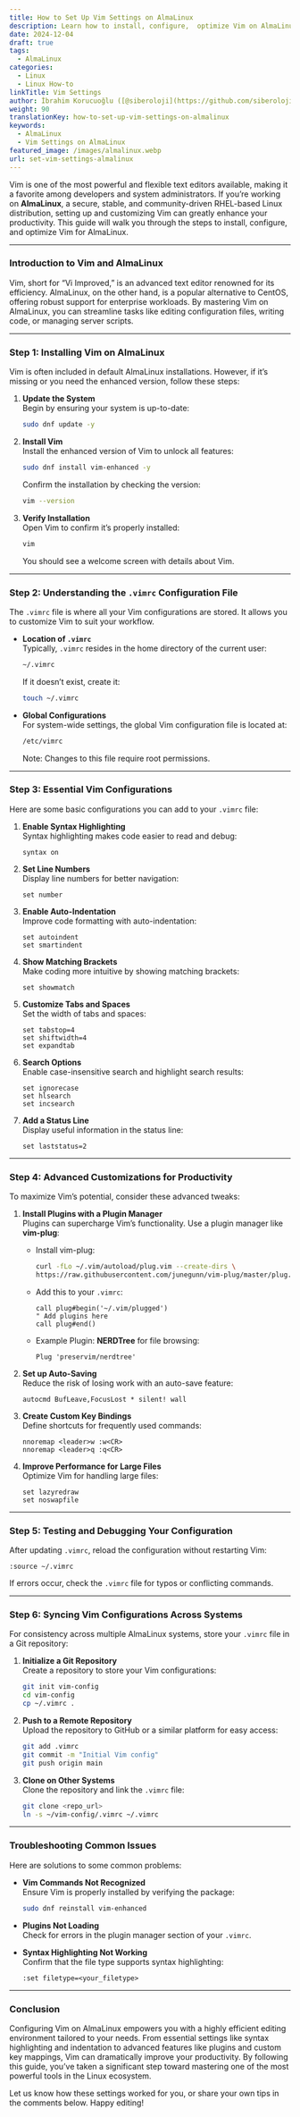 ```yaml
---
title: How to Set Up Vim Settings on AlmaLinux
description: Learn how to install, configure,  optimize Vim on AlmaLinux with our guide. From basic settings to advanced customizations, master Vim settings on AlmaLinux.
date: 2024-12-04
draft: true
tags:
  - AlmaLinux
categories:
  - Linux
  - Linux How-to
linkTitle: Vim Settings
author: İbrahim Korucuoğlu ([@siberoloji](https://github.com/siberoloji))
weight: 90
translationKey: how-to-set-up-vim-settings-on-almalinux
keywords:
  - AlmaLinux
  - Vim Settings on AlmaLinux
featured_image: /images/almalinux.webp
url: set-vim-settings-almalinux
---
```

Vim is one of the most powerful and flexible text editors available, making it a favorite among developers and system administrators. If you’re working on **AlmaLinux**, a secure, stable, and community-driven RHEL-based Linux distribution, setting up and customizing Vim can greatly enhance your productivity. This guide will walk you through the steps to install, configure, and optimize Vim for AlmaLinux.

---

### Introduction to Vim and AlmaLinux

Vim, short for “Vi Improved,” is an advanced text editor renowned for its efficiency. AlmaLinux, on the other hand, is a popular alternative to CentOS, offering robust support for enterprise workloads. By mastering Vim on AlmaLinux, you can streamline tasks like editing configuration files, writing code, or managing server scripts.

---

### Step 1: Installing Vim on AlmaLinux

Vim is often included in default AlmaLinux installations. However, if it’s missing or you need the enhanced version, follow these steps:

1. **Update the System**  
   Begin by ensuring your system is up-to-date:

   ```bash
   sudo dnf update -y
   ```

2. **Install Vim**  
   Install the enhanced version of Vim to unlock all features:

   ```bash
   sudo dnf install vim-enhanced -y
   ```

   Confirm the installation by checking the version:

   ```bash
   vim --version
   ```

3. **Verify Installation**  
   Open Vim to confirm it’s properly installed:

   ```bash
   vim
   ```

   You should see a welcome screen with details about Vim.

---

### Step 2: Understanding the `.vimrc` Configuration File

The `.vimrc` file is where all your Vim configurations are stored. It allows you to customize Vim to suit your workflow.

- **Location of `.vimrc`**  
  Typically, `.vimrc` resides in the home directory of the current user:

  ```bash
  ~/.vimrc
  ```

  If it doesn’t exist, create it:

  ```bash
  touch ~/.vimrc
  ```

- **Global Configurations**  
  For system-wide settings, the global Vim configuration file is located at:

  ```bash
  /etc/vimrc
  ```

  Note: Changes to this file require root permissions.

---

### Step 3: Essential Vim Configurations

Here are some basic configurations you can add to your `.vimrc` file:

1. **Enable Syntax Highlighting**  
   Syntax highlighting makes code easier to read and debug:

   ```vim
   syntax on
   ```

2. **Set Line Numbers**  
   Display line numbers for better navigation:

   ```vim
   set number
   ```

3. **Enable Auto-Indentation**  
   Improve code formatting with auto-indentation:

   ```vim
   set autoindent
   set smartindent
   ```

4. **Show Matching Brackets**  
   Make coding more intuitive by showing matching brackets:

   ```vim
   set showmatch
   ```

5. **Customize Tabs and Spaces**  
   Set the width of tabs and spaces:

   ```vim
   set tabstop=4
   set shiftwidth=4
   set expandtab
   ```

6. **Search Options**  
   Enable case-insensitive search and highlight search results:

   ```vim
   set ignorecase
   set hlsearch
   set incsearch
   ```

7. **Add a Status Line**  
   Display useful information in the status line:

   ```vim
   set laststatus=2
   ```

---

### Step 4: Advanced Customizations for Productivity

To maximize Vim’s potential, consider these advanced tweaks:

1. **Install Plugins with a Plugin Manager**  
   Plugins can supercharge Vim’s functionality. Use a plugin manager like **vim-plug**:
   - Install vim-plug:

     ```bash
     curl -fLo ~/.vim/autoload/plug.vim --create-dirs \
     https://raw.githubusercontent.com/junegunn/vim-plug/master/plug.vim
     ```

   - Add this to your `.vimrc`:

     ```vim
     call plug#begin('~/.vim/plugged')
     " Add plugins here
     call plug#end()
     ```

   - Example Plugin: **NERDTree** for file browsing:

     ```vim
     Plug 'preservim/nerdtree'
     ```

2. **Set up Auto-Saving**  
   Reduce the risk of losing work with an auto-save feature:

   ```vim
   autocmd BufLeave,FocusLost * silent! wall
   ```

3. **Create Custom Key Bindings**  
   Define shortcuts for frequently used commands:

   ```vim
   nnoremap <leader>w :w<CR>
   nnoremap <leader>q :q<CR>
   ```

4. **Improve Performance for Large Files**  
   Optimize Vim for handling large files:

   ```vim
   set lazyredraw
   set noswapfile
   ```

---

### Step 5: Testing and Debugging Your Configuration

After updating `.vimrc`, reload the configuration without restarting Vim:

```vim
:source ~/.vimrc
```

If errors occur, check the `.vimrc` file for typos or conflicting commands.

---

### Step 6: Syncing Vim Configurations Across Systems

For consistency across multiple AlmaLinux systems, store your `.vimrc` file in a Git repository:

1. **Initialize a Git Repository**  
   Create a repository to store your Vim configurations:

   ```bash
   git init vim-config
   cd vim-config
   cp ~/.vimrc .
   ```

2. **Push to a Remote Repository**  
   Upload the repository to GitHub or a similar platform for easy access:

   ```bash
   git add .vimrc
   git commit -m "Initial Vim config"
   git push origin main
   ```

3. **Clone on Other Systems**  
   Clone the repository and link the `.vimrc` file:

   ```bash
   git clone <repo_url>
   ln -s ~/vim-config/.vimrc ~/.vimrc
   ```

---

### Troubleshooting Common Issues

Here are solutions to some common problems:

- **Vim Commands Not Recognized**  
  Ensure Vim is properly installed by verifying the package:

  ```bash
  sudo dnf reinstall vim-enhanced
  ```

- **Plugins Not Loading**  
  Check for errors in the plugin manager section of your `.vimrc`.

- **Syntax Highlighting Not Working**  
  Confirm that the file type supports syntax highlighting:

  ```vim
  :set filetype=<your_filetype>
  ```

---

### Conclusion

Configuring Vim on AlmaLinux empowers you with a highly efficient editing environment tailored to your needs. From essential settings like syntax highlighting and indentation to advanced features like plugins and custom key mappings, Vim can dramatically improve your productivity. By following this guide, you’ve taken a significant step toward mastering one of the most powerful tools in the Linux ecosystem.

Let us know how these settings worked for you, or share your own tips in the comments below. Happy editing!
